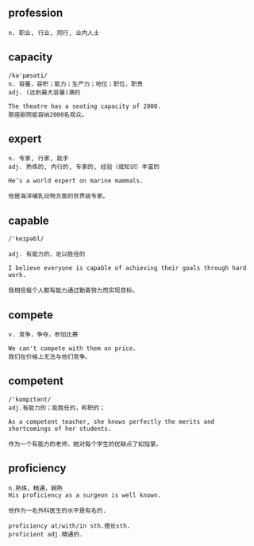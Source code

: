 ## profession
```
n. 职业, 行业, 同行, 业内人士
```

## capacity
```
/kə'pæsəti/
n. 容量，容积；能力；生产力；地位；职位，职责
adj. (达到最大容量)满的

The theatre has a seating capacity of 2000.
那座剧院能容纳2000名观众。
```

## expert
```
n. 专家, 行家, 能手
adj. 熟练的, 内行的, 专家的, 经验（或知识）丰富的

He’s a world expert on marine mammals.

他是海洋哺乳动物方面的世界级专家。
```

## capable
```
/'keɪpəbl/

adj. 有能力的，足以胜任的

I believe everyone is capable of achieving their goals through hard work.

我相信每个人都有能力通过勤奋努力而实现目标。
```


## compete
```
v. 竞争，争夺，参加比赛

We can't compete with them on price.
我们在价格上无法与他们竞争。
```

## competent
```
/'kɒmpɪtənt/
adj.有能力的；能胜任的，称职的；

As a competent teacher, she knows perfectly the merits and shortcomings of her students.

作为一个有能力的老师，她对每个学生的优缺点了如指掌。
```

## proficiency
```
n.熟练，精通，娴熟
His proficiency as a surgeon is well known.

他作为一名外科医生的水平是有名的.

proficiency at/with/in sth.擅长sth.
proficient adj.精通的.
```

